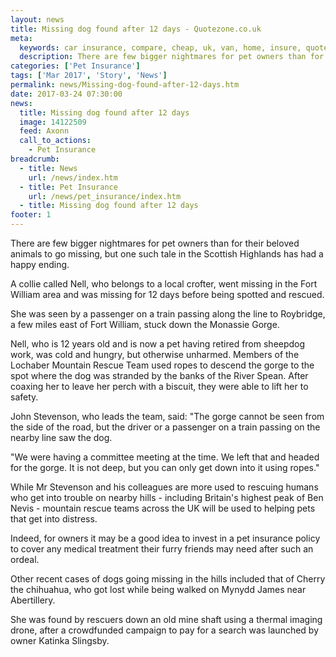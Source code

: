 ```yaml
---
layout: news
title: Missing dog found after 12 days - Quotezone.co.uk
meta:
  keywords: car insurance, compare, cheap, uk, van, home, insure, quotes, online, comparison, bike, loans, life
  description: There are few bigger nightmares for pet owners than for their beloved animals to go missing, but one such tale in the Scottish Highlands has had a happy ending
categories: ['Pet Insurance']
tags: ['Mar 2017', 'Story', 'News']
permalink: news/Missing-dog-found-after-12-days.htm
date: 2017-03-24 07:30:00
news:
  title: Missing dog found after 12 days
  image: 14122509
  feed: Axonn
  call_to_actions:
    - Pet Insurance
breadcrumb:
  - title: News
    url: /news/index.htm
  - title: Pet Insurance
    url: /news/pet_insurance/index.htm
  - title: Missing dog found after 12 days
footer: 1
---
```


There are few bigger nightmares for pet owners than for their beloved animals to go missing, but one such tale in the Scottish Highlands has had a happy ending.

A collie called Nell, who belongs to a local crofter, went missing in the Fort William area and was missing for 12 days before being spotted and rescued.

She was seen by a passenger on a train passing along the line to Roybridge, a few miles east of Fort William, stuck down the Monassie Gorge.

Nell, who is 12 years old and is now a pet having retired from sheepdog work, was cold and hungry, but otherwise unharmed. Members of the Lochaber Mountain Rescue Team used ropes to descend the gorge to the spot where the dog was stranded by the banks of the River Spean. After coaxing her to leave her perch with a biscuit, they were able to lift her to safety.

John Stevenson, who leads the team, said: &quot;The gorge cannot be seen from the side of the road, but the driver or a passenger on a train passing on the nearby line saw the dog.

&quot;We were having a committee meeting at the time. We left that and headed for the gorge. It is not deep, but you can only get down into it using ropes.&quot;

While Mr Stevenson and his colleagues are more used to rescuing humans who get into trouble on nearby hills - including Britain&#39;s highest peak of Ben Nevis - mountain rescue teams across the UK will be used to helping pets that get into distress.

Indeed, for owners it may be a good idea to invest in a pet insurance policy to cover any medical treatment their furry friends may need after such an ordeal.

Other recent cases of dogs going missing in the hills included that of Cherry the chihuahua, who got lost while being walked on Mynydd James near Abertillery.

She was found by rescuers down an old mine shaft using a thermal imaging drone, after a crowdfunded campaign to pay for a search was launched by owner Katinka Slingsby.
